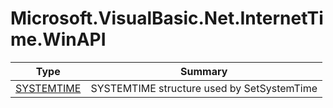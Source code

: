 ﻿
# Microsoft.VisualBasic.Net.InternetTime.WinAPI

|Type|Summary|
|----|-------|
|<a href="#" onClick="load('/docs/Microsoft.VisualBasic.Net.InternetTime.WinAPI/SYSTEMTIME.md')">SYSTEMTIME</a>|SYSTEMTIME structure used by SetSystemTime|

